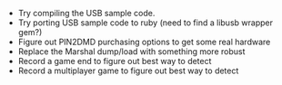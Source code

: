 * Try compiling the USB sample code.
* Try porting USB sample code to ruby (need to find a libusb wrapper gem?)
* Figure out PIN2DMD purchasing options to get some real hardware
* Replace the Marshal dump/load with something more robust
* Record a game end to figure out best way to detect
* Record a multiplayer game to figure out best way to detect
